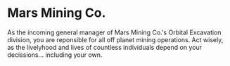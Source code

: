 # Mars Mining Co.
As the incoming general manager of Mars Mining Co.'s Orbital Excavation division, you are reponsible for all off planet mining operations. Act wisely, as the livelyhood and lives of countless individuals depend on your decissions... including your own.
